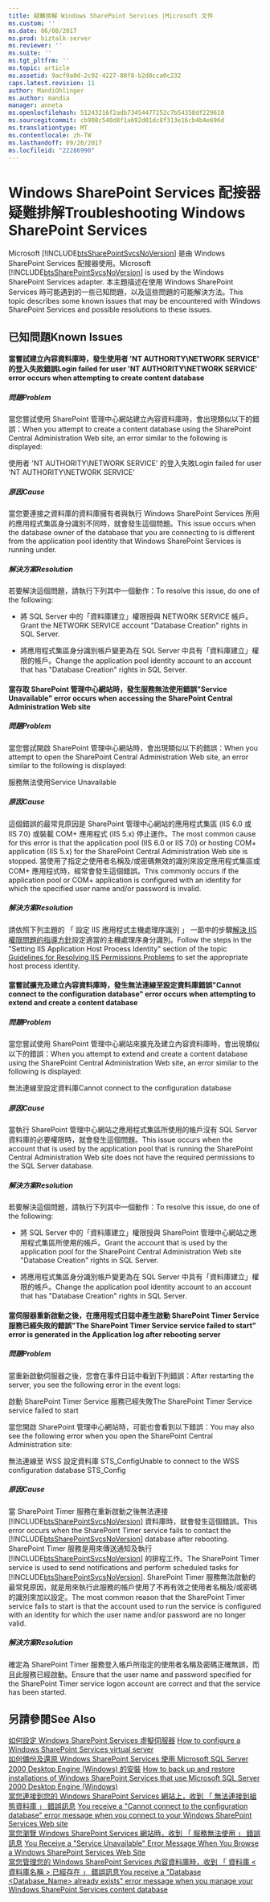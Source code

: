 ```yaml
---
title: 疑難排解 Windows SharePoint Services |Microsoft 文件
ms.custom: ''
ms.date: 06/08/2017
ms.prod: biztalk-server
ms.reviewer: ''
ms.suite: ''
ms.tgt_pltfrm: ''
ms.topic: article
ms.assetid: 9acf9a0d-2c92-4227-80f8-b2d0cca0c232
caps.latest.revision: 11
author: MandiOhlinger
ms.author: mandia
manager: anneta
ms.openlocfilehash: 51243216f2adb73454477252c7b54358df229610
ms.sourcegitcommit: cb908c540d8f1a692d01dc8f313e16cb4b4e696d
ms.translationtype: MT
ms.contentlocale: zh-TW
ms.lasthandoff: 09/20/2017
ms.locfileid: "22286990"
---
```

# <a name="troubleshooting-windows-sharepoint-services"></a><span data-ttu-id="1a78b-102">Windows SharePoint Services 配接器疑難排解</span><span class="sxs-lookup"><span data-stu-id="1a78b-102">Troubleshooting Windows SharePoint Services</span></span>
<span data-ttu-id="1a78b-103">Microsoft [!INCLUDE[btsSharePointSvcsNoVersion](../includes/btssharepointsvcsnoversion-md.md)] 是由 Windows SharePoint Services 配接器使用。</span><span class="sxs-lookup"><span data-stu-id="1a78b-103">Microsoft [!INCLUDE[btsSharePointSvcsNoVersion](../includes/btssharepointsvcsnoversion-md.md)] is used by the Windows SharePoint Services adapter.</span></span> <span data-ttu-id="1a78b-104">本主題描述在使用 Windows SharePoint Services 時可能遇到的一些已知問題，以及這些問題的可能解決方法。</span><span class="sxs-lookup"><span data-stu-id="1a78b-104">This topic describes some known issues that may be encountered with Windows SharePoint Services and possible resolutions to these issues.</span></span>  
  
## <a name="known-issues"></a><span data-ttu-id="1a78b-105">已知問題</span><span class="sxs-lookup"><span data-stu-id="1a78b-105">Known Issues</span></span>  
  
#### <a name="login-failed-for-user-nt-authoritynetwork-service-error-occurs-when-attempting-to-create-content-database"></a><span data-ttu-id="1a78b-106">當嘗試建立內容資料庫時，發生使用者 'NT AUTHORITY\NETWORK SERVICE' 的登入失敗錯誤</span><span class="sxs-lookup"><span data-stu-id="1a78b-106">Login failed for user 'NT AUTHORITY\NETWORK SERVICE' error occurs when attempting to create content database</span></span>  
  
##### <a name="problem"></a><span data-ttu-id="1a78b-107">問題</span><span class="sxs-lookup"><span data-stu-id="1a78b-107">Problem</span></span>  
 <span data-ttu-id="1a78b-108">當您嘗試使用 SharePoint 管理中心網站建立內容資料庫時，會出現類似以下的錯誤：</span><span class="sxs-lookup"><span data-stu-id="1a78b-108">When you attempt to create a content database using the SharePoint Central Administration Web site, an error similar to the following is displayed:</span></span>  
  
 <span data-ttu-id="1a78b-109">使用者 'NT AUTHORITY\NETWORK SERVICE' 的登入失敗</span><span class="sxs-lookup"><span data-stu-id="1a78b-109">Login failed for user 'NT AUTHORITY\NETWORK SERVICE'</span></span>  
  
##### <a name="cause"></a><span data-ttu-id="1a78b-110">原因</span><span class="sxs-lookup"><span data-stu-id="1a78b-110">Cause</span></span>  
 <span data-ttu-id="1a78b-111">當您要連接之資料庫的資料庫擁有者與執行 Windows SharePoint Services 所用的應用程式集區身分識別不同時，就會發生這個問題。</span><span class="sxs-lookup"><span data-stu-id="1a78b-111">This issue occurs when the database owner of the database that you are connecting to is different from the application pool identity that Windows SharePoint Services is running under.</span></span>  
  
##### <a name="resolution"></a><span data-ttu-id="1a78b-112">解決方案</span><span class="sxs-lookup"><span data-stu-id="1a78b-112">Resolution</span></span>  
 <span data-ttu-id="1a78b-113">若要解決這個問題，請執行下列其中一個動作：</span><span class="sxs-lookup"><span data-stu-id="1a78b-113">To resolve this issue, do one of the following:</span></span>  
  
-   <span data-ttu-id="1a78b-114">將 SQL Server 中的「資料庫建立」權限授與 NETWORK SERVICE 帳戶。</span><span class="sxs-lookup"><span data-stu-id="1a78b-114">Grant the NETWORK SERVICE account "Database Creation" rights in SQL Server.</span></span>  
  
-   <span data-ttu-id="1a78b-115">將應用程式集區身分識別帳戶變更為在 SQL Server 中具有「資料庫建立」權限的帳戶。</span><span class="sxs-lookup"><span data-stu-id="1a78b-115">Change the application pool identity account to an account that has "Database Creation" rights in SQL Server.</span></span>  
  
#### <a name="service-unavailable-error-occurs-when-accessing-the-sharepoint-central-administration-web-site"></a><span data-ttu-id="1a78b-116">當存取 SharePoint 管理中心網站時，發生服務無法使用錯誤</span><span class="sxs-lookup"><span data-stu-id="1a78b-116">"Service Unavailable" error occurs when accessing the SharePoint Central Administration Web site</span></span>  
  
##### <a name="problem"></a><span data-ttu-id="1a78b-117">問題</span><span class="sxs-lookup"><span data-stu-id="1a78b-117">Problem</span></span>  
 <span data-ttu-id="1a78b-118">當您嘗試開啟 SharePoint 管理中心網站時，會出現類似以下的錯誤：</span><span class="sxs-lookup"><span data-stu-id="1a78b-118">When you attempt to open the SharePoint Central Administration Web site, an error similar to the following is displayed:</span></span>  
  
 <span data-ttu-id="1a78b-119">服務無法使用</span><span class="sxs-lookup"><span data-stu-id="1a78b-119">Service Unavailable</span></span>  
  
##### <a name="cause"></a><span data-ttu-id="1a78b-120">原因</span><span class="sxs-lookup"><span data-stu-id="1a78b-120">Cause</span></span>  
 <span data-ttu-id="1a78b-121">這個錯誤的最常見原因是 SharePoint 管理中心網站的應用程式集區 (IIS 6.0 或 IIS 7.0) 或裝載 COM+ 應用程式 (IIS 5.x) 停止運作。</span><span class="sxs-lookup"><span data-stu-id="1a78b-121">The most common cause for this error is that the application pool (IIS 6.0 or IIS 7.0) or hosting COM+ application (IIS 5.x) for the SharePoint Central Administration Web site is stopped.</span></span> <span data-ttu-id="1a78b-122">當使用了指定之使用者名稱及/或密碼無效的識別來設定應用程式集區或 COM+ 應用程式時，經常會發生這個錯誤。</span><span class="sxs-lookup"><span data-stu-id="1a78b-122">This commonly occurs if the application pool or COM+ application is configured with an identity for which the specified user name and/or password is invalid.</span></span>  
  
##### <a name="resolution"></a><span data-ttu-id="1a78b-123">解決方案</span><span class="sxs-lookup"><span data-stu-id="1a78b-123">Resolution</span></span>  
 <span data-ttu-id="1a78b-124">請依照下列主題的 「 設定 IIS 應用程式主機處理序識別 」 一節中的步驟[解決 IIS 權限問題的指導方針](../core/guidelines-for-resolving-iis-permissions-problems.md)設定適當的主機處理序身分識別。</span><span class="sxs-lookup"><span data-stu-id="1a78b-124">Follow the steps in the "Setting IIS Application Host Process Identity" section of the topic [Guidelines for Resolving IIS Permissions Problems](../core/guidelines-for-resolving-iis-permissions-problems.md) to set the appropriate host process identity.</span></span>  
  
#### <a name="cannot-connect-to-the-configuration-database-error-occurs-when-attempting-to-extend-and-create-a-content-database"></a><span data-ttu-id="1a78b-125">當嘗試擴充及建立內容資料庫時，發生無法連線至設定資料庫錯誤</span><span class="sxs-lookup"><span data-stu-id="1a78b-125">"Cannot connect to the configuration database" error occurs when attempting to extend and create a content database</span></span>  
  
##### <a name="problem"></a><span data-ttu-id="1a78b-126">問題</span><span class="sxs-lookup"><span data-stu-id="1a78b-126">Problem</span></span>  
 <span data-ttu-id="1a78b-127">當您嘗試使用 SharePoint 管理中心網站來擴充及建立內容資料庫時，會出現類似以下的錯誤：</span><span class="sxs-lookup"><span data-stu-id="1a78b-127">When you attempt to extend and create a content database using the SharePoint Central Administration Web site, an error similar to the following is displayed:</span></span>  
  
 <span data-ttu-id="1a78b-128">無法連線至設定資料庫</span><span class="sxs-lookup"><span data-stu-id="1a78b-128">Cannot connect to the configuration database</span></span>  
  
##### <a name="cause"></a><span data-ttu-id="1a78b-129">原因</span><span class="sxs-lookup"><span data-stu-id="1a78b-129">Cause</span></span>  
 <span data-ttu-id="1a78b-130">當執行 SharePoint 管理中心網站之應用程式集區所使用的帳戶沒有 SQL Server 資料庫的必要權限時，就會發生這個問題。</span><span class="sxs-lookup"><span data-stu-id="1a78b-130">This issue occurs when the account that is used by the application pool that is running the SharePoint Central Administration Web site does not have the required permissions to the SQL Server database.</span></span>  
  
##### <a name="resolution"></a><span data-ttu-id="1a78b-131">解決方案</span><span class="sxs-lookup"><span data-stu-id="1a78b-131">Resolution</span></span>  
 <span data-ttu-id="1a78b-132">若要解決這個問題，請執行下列其中一個動作：</span><span class="sxs-lookup"><span data-stu-id="1a78b-132">To resolve this issue, do one of the following:</span></span>  
  
-   <span data-ttu-id="1a78b-133">將 SQL Server 中的「資料庫建立」權限授與 SharePoint 管理中心網站之應用程式集區所使用的帳戶。</span><span class="sxs-lookup"><span data-stu-id="1a78b-133">Grant the account that is used by the application pool for the SharePoint Central Administration Web site "Database Creation" rights in SQL Server.</span></span>  
  
-   <span data-ttu-id="1a78b-134">將應用程式集區身分識別帳戶變更為在 SQL Server 中具有「資料庫建立」權限的帳戶。</span><span class="sxs-lookup"><span data-stu-id="1a78b-134">Change the application pool identity account to an account that has "Database Creation" rights in SQL Server.</span></span>  
  
#### <a name="the-sharepoint-timer-service-service-failed-to-start-error-is-generated-in-the-application-log-after-rebooting-server"></a><span data-ttu-id="1a78b-135">當伺服器重新啟動之後，在應用程式日誌中產生啟動 SharePoint Timer Service 服務已經失敗的錯誤</span><span class="sxs-lookup"><span data-stu-id="1a78b-135">"The SharePoint Timer Service service failed to start" error is generated in the Application log after rebooting server</span></span>  
  
##### <a name="problem"></a><span data-ttu-id="1a78b-136">問題</span><span class="sxs-lookup"><span data-stu-id="1a78b-136">Problem</span></span>  
 <span data-ttu-id="1a78b-137">當重新啟動伺服器之後，您會在事件日誌中看到下列錯誤：</span><span class="sxs-lookup"><span data-stu-id="1a78b-137">After restarting the server, you see the following error in the event logs:</span></span>  
  
 <span data-ttu-id="1a78b-138">啟動 SharePoint Timer Service 服務已經失敗</span><span class="sxs-lookup"><span data-stu-id="1a78b-138">The SharePoint Timer Service service failed to start</span></span>  
  
 <span data-ttu-id="1a78b-139">當您開啟 SharePoint 管理中心網站時，可能也會看到以下錯誤：</span><span class="sxs-lookup"><span data-stu-id="1a78b-139">You may also see the following error when you open the SharePoint Central Administration site:</span></span>  
  
 <span data-ttu-id="1a78b-140">無法連線至 WSS 設定資料庫 STS_Config</span><span class="sxs-lookup"><span data-stu-id="1a78b-140">Unable to connect to the WSS configuration database STS_Config</span></span>  
  
##### <a name="cause"></a><span data-ttu-id="1a78b-141">原因</span><span class="sxs-lookup"><span data-stu-id="1a78b-141">Cause</span></span>  
 <span data-ttu-id="1a78b-142">當 SharePoint Timer 服務在重新啟動之後無法連接 [!INCLUDE[btsSharePointSvcsNoVersion](../includes/btssharepointsvcsnoversion-md.md)] 資料庫時，就會發生這個錯誤。</span><span class="sxs-lookup"><span data-stu-id="1a78b-142">This error occurs when the SharePoint Timer service fails to contact the [!INCLUDE[btsSharePointSvcsNoVersion](../includes/btssharepointsvcsnoversion-md.md)] database after rebooting.</span></span> <span data-ttu-id="1a78b-143">SharePoint Timer 服務是用來傳送通知及執行 [!INCLUDE[btsSharePointSvcsNoVersion](../includes/btssharepointsvcsnoversion-md.md)] 的排程工作。</span><span class="sxs-lookup"><span data-stu-id="1a78b-143">The SharePoint Timer service is used to send notifications and perform scheduled tasks for [!INCLUDE[btsSharePointSvcsNoVersion](../includes/btssharepointsvcsnoversion-md.md)].</span></span> <span data-ttu-id="1a78b-144">SharePoint Timer 服務無法啟動的最常見原因，就是用來執行此服務的帳戶使用了不再有效之使用者名稱及/或密碼的識別來加以設定。</span><span class="sxs-lookup"><span data-stu-id="1a78b-144">The most common reason that the SharePoint Timer service fails to start is that the account used to run the service is configured with an identity for which the user name and/or password are no longer valid.</span></span>  
  
##### <a name="resolution"></a><span data-ttu-id="1a78b-145">解決方案</span><span class="sxs-lookup"><span data-stu-id="1a78b-145">Resolution</span></span>  
 <span data-ttu-id="1a78b-146">確定為 SharePoint Timer 服務登入帳戶所指定的使用者名稱及密碼正確無誤，而且此服務已經啟動。</span><span class="sxs-lookup"><span data-stu-id="1a78b-146">Ensure that the user name and password specified for the SharePoint Timer service logon account are correct and that the service has been started.</span></span>  
  
## <a name="see-also"></a><span data-ttu-id="1a78b-147">另請參閱</span><span class="sxs-lookup"><span data-stu-id="1a78b-147">See Also</span></span>  
 <span data-ttu-id="1a78b-148">[如何設定 Windows SharePoint Services 虛擬伺服器](http://support.microsoft.com/kb/832769) </span><span class="sxs-lookup"><span data-stu-id="1a78b-148">[How to configure a Windows SharePoint Services virtual server](http://support.microsoft.com/kb/832769) </span></span>  
 <span data-ttu-id="1a78b-149">[如何備份及還原 Windows SharePoint Services 使用 Microsoft SQL Server 2000 Desktop Engine (Windows) 的安裝](http://support.microsoft.com/kb/833797) </span><span class="sxs-lookup"><span data-stu-id="1a78b-149">[How to back up and restore installations of Windows SharePoint Services that use Microsoft SQL Server 2000 Desktop Engine (Windows)](http://support.microsoft.com/kb/833797) </span></span>  
 <span data-ttu-id="1a78b-150">[當您連接到您的 Windows SharePoint Services 網站上，收到 「 無法連接到組態資料庫 」 錯誤訊息](http://support.microsoft.com/kb/823287) </span><span class="sxs-lookup"><span data-stu-id="1a78b-150">[You receive a "Cannot connect to the configuration database" error message when you connect to your Windows SharePoint Services Web site](http://support.microsoft.com/kb/823287) </span></span>  
 <span data-ttu-id="1a78b-151">[當您瀏覽 Windows SharePoint Services 網站時，收到 「 服務無法使用 」 錯誤訊息](http://support.microsoft.com/kb/823552) </span><span class="sxs-lookup"><span data-stu-id="1a78b-151">[You Receive a "Service Unavailable" Error Message When You Browse a Windows SharePoint Services Web Site](http://support.microsoft.com/kb/823552) </span></span>  
 [<span data-ttu-id="1a78b-152">當您管理您的 Windows SharePoint Services 內容資料庫時，收到 「 資料庫 < 資料庫名稱 > 已經存在 」 錯誤訊息</span><span class="sxs-lookup"><span data-stu-id="1a78b-152">You receive a "Database <Database_Name> already exists" error message when you manage your Windows SharePoint Services content database</span></span>](http://support.microsoft.com/kb/828815)